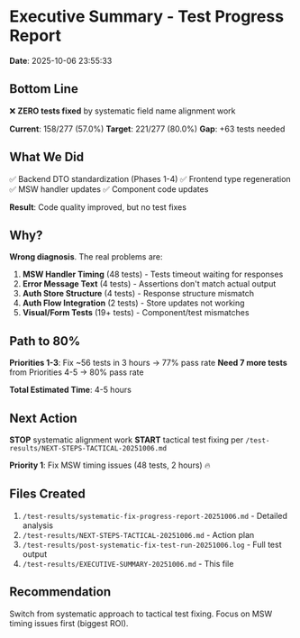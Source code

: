 # Executive Summary - Test Progress Report
**Date**: 2025-10-06 23:55:33

## Bottom Line

❌ **ZERO tests fixed** by systematic field name alignment work

**Current**: 158/277 (57.0%)
**Target**: 221/277 (80.0%)
**Gap**: +63 tests needed

## What We Did

✅ Backend DTO standardization (Phases 1-4)
✅ Frontend type regeneration
✅ MSW handler updates
✅ Component code updates

**Result**: Code quality improved, but no test fixes

## Why?

**Wrong diagnosis**. The real problems are:

1. **MSW Handler Timing** (48 tests) - Tests timeout waiting for responses
2. **Error Message Text** (4 tests) - Assertions don't match actual output
3. **Auth Store Structure** (4 tests) - Response structure mismatch
4. **Auth Flow Integration** (2 tests) - Store updates not working
5. **Visual/Form Tests** (19+ tests) - Component/test mismatches

## Path to 80%

**Priorities 1-3**: Fix ~56 tests in 3 hours → 77% pass rate
**Need 7 more tests** from Priorities 4-5 → 80% pass rate

**Total Estimated Time**: 4-5 hours

## Next Action

**STOP** systematic alignment work
**START** tactical test fixing per `/test-results/NEXT-STEPS-TACTICAL-20251006.md`

**Priority 1**: Fix MSW timing issues (48 tests, 2 hours) 🔥

## Files Created

1. `/test-results/systematic-fix-progress-report-20251006.md` - Detailed analysis
2. `/test-results/NEXT-STEPS-TACTICAL-20251006.md` - Action plan
3. `/test-results/post-systematic-fix-test-run-20251006.log` - Full test output
4. `/test-results/EXECUTIVE-SUMMARY-20251006.md` - This file

## Recommendation

Switch from systematic approach to tactical test fixing. Focus on MSW timing issues first (biggest ROI).

